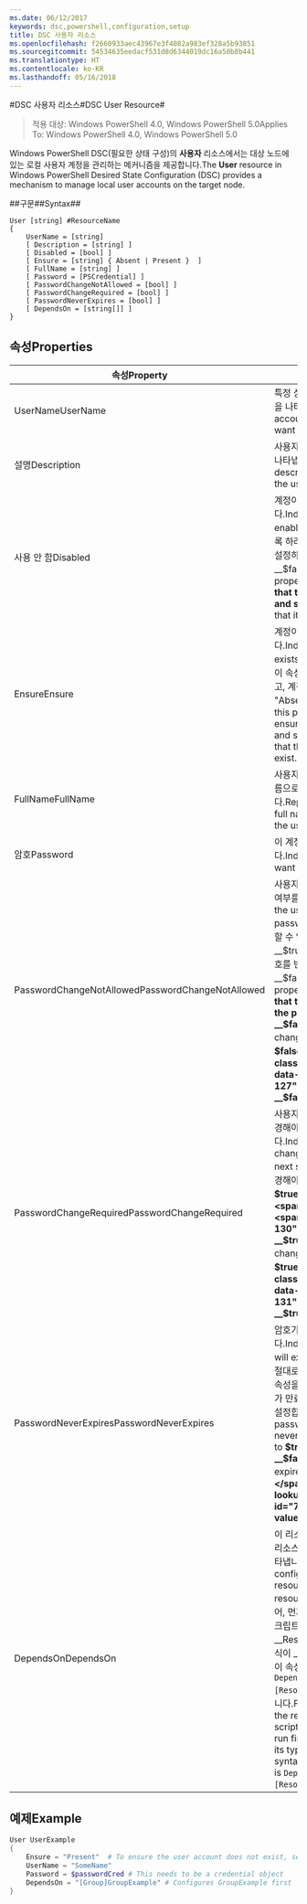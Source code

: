 ```yaml
---
ms.date: 06/12/2017
keywords: dsc,powershell,configuration,setup
title: DSC 사용자 리소스
ms.openlocfilehash: f2660933aec43967e3f4082a983ef328a5b93851
ms.sourcegitcommit: 54534635eedacf531d8d6344019dc16a50b8b441
ms.translationtype: HT
ms.contentlocale: ko-KR
ms.lasthandoff: 05/16/2018
---
```

#<a name="dsc-user-resource"></a><span data-ttu-id="702ef-103">DSC 사용자 리소스#</span><span class="sxs-lookup"><span data-stu-id="702ef-103">DSC User Resource#</span></span>


><span data-ttu-id="702ef-104">적용 대상: Windows PowerShell 4.0, Windows PowerShell 5.0</span><span class="sxs-lookup"><span data-stu-id="702ef-104">Applies To: Windows PowerShell 4.0, Windows PowerShell 5.0</span></span>


<span data-ttu-id="702ef-105">Windows PowerShell DSC(필요한 상태 구성)의 __사용자__ 리소스에서는 대상 노드에 있는 로컬 사용자 계정을 관리하는 메커니즘을 제공합니다.</span><span class="sxs-lookup"><span data-stu-id="702ef-105">The __User__ resource in Windows PowerShell Desired State Configuration (DSC) provides a mechanism to manage local user accounts on the target node.</span></span>


##<a name="syntax"></a><span data-ttu-id="702ef-106">구문##</span><span class="sxs-lookup"><span data-stu-id="702ef-106">Syntax##</span></span>

```
User [string] #ResourceName
{
    UserName = [string]
    [ Description = [string] ]
    [ Disabled = [bool] ]
    [ Ensure = [string] { Absent | Present }  ]
    [ FullName = [string] ]
    [ Password = [PSCredential] ]
    [ PasswordChangeNotAllowed = [bool] ]
    [ PasswordChangeRequired = [bool] ]
    [ PasswordNeverExpires = [bool] ]
    [ DependsOn = [string[]] ]
}
```

## <a name="properties"></a><span data-ttu-id="702ef-107">속성</span><span class="sxs-lookup"><span data-stu-id="702ef-107">Properties</span></span>
|  <span data-ttu-id="702ef-108">속성</span><span class="sxs-lookup"><span data-stu-id="702ef-108">Property</span></span>  |  <span data-ttu-id="702ef-109">설명</span><span class="sxs-lookup"><span data-stu-id="702ef-109">Description</span></span>   |
|---|---|
| <span data-ttu-id="702ef-110">UserName</span><span class="sxs-lookup"><span data-stu-id="702ef-110">UserName</span></span>| <span data-ttu-id="702ef-111">특정 상태를 확인하려는 계정 이름을 나타냅니다.</span><span class="sxs-lookup"><span data-stu-id="702ef-111">Indicates the account name for which you want to ensure a specific state.</span></span>|
| <span data-ttu-id="702ef-112">설명</span><span class="sxs-lookup"><span data-stu-id="702ef-112">Description</span></span>| <span data-ttu-id="702ef-113">사용자 계정에 대해 사용할 설명을 나타냅니다.</span><span class="sxs-lookup"><span data-stu-id="702ef-113">Indicates the description you want to use for the user account.</span></span>|
| <span data-ttu-id="702ef-114">사용 안 함</span><span class="sxs-lookup"><span data-stu-id="702ef-114">Disabled</span></span>| <span data-ttu-id="702ef-115">계정이 사용되는지 여부를 나타냅니다.</span><span class="sxs-lookup"><span data-stu-id="702ef-115">Indicates if the account is enabled.</span></span> <span data-ttu-id="702ef-116">이 계정을 사용하지 않도록 하려면 이 속성을 __$true__로 설정하고, 사용하도록 하려면, __$false__로 설정합니다.</span><span class="sxs-lookup"><span data-stu-id="702ef-116">Set this property to __$true__ to ensure that this account is disabled, and set it to __$false__ to ensure that it is enabled.</span></span>|
| <span data-ttu-id="702ef-117">Ensure</span><span class="sxs-lookup"><span data-stu-id="702ef-117">Ensure</span></span>| <span data-ttu-id="702ef-118">계정이 있는지 여부를 나타냅니다.</span><span class="sxs-lookup"><span data-stu-id="702ef-118">Indicates if the account exists.</span></span> <span data-ttu-id="702ef-119">계정이 존재하도록 하려면 이 속성을 "Present"으로 설정하고, 계정이 존재하지 않도록 하려면 "Absent"으로 설정합니다.</span><span class="sxs-lookup"><span data-stu-id="702ef-119">Set this property to "Present" to ensure that the account exists, and set it to "Absent" to ensure that the account does not exist.</span></span>|
| <span data-ttu-id="702ef-120">FullName</span><span class="sxs-lookup"><span data-stu-id="702ef-120">FullName</span></span>| <span data-ttu-id="702ef-121">사용자 계정에 대해 사용할 전체 이름으로 문자열을 나타냅니다.</span><span class="sxs-lookup"><span data-stu-id="702ef-121">Represents a string with the full name you want to use for the user account.</span></span>|
| <span data-ttu-id="702ef-122">암호</span><span class="sxs-lookup"><span data-stu-id="702ef-122">Password</span></span>| <span data-ttu-id="702ef-123">이 계정에 사용할 암호를 나타냅니다.</span><span class="sxs-lookup"><span data-stu-id="702ef-123">Indicates the password you want to use for this account.</span></span> |
| <span data-ttu-id="702ef-124">PasswordChangeNotAllowed</span><span class="sxs-lookup"><span data-stu-id="702ef-124">PasswordChangeNotAllowed</span></span>| <span data-ttu-id="702ef-125">사용자가 암호를 변경할 수 있는지 여부를 나타냅니다.</span><span class="sxs-lookup"><span data-stu-id="702ef-125">Indicates if the user can change the password.</span></span> <span data-ttu-id="702ef-126">사용자가 암호를 변경할 수 없도록 하려면 이 속성을 __$true__로 설정하고, 사용자가 암호를 변경할 수 있도록 하려면 __$false__로 설정합니다.</span><span class="sxs-lookup"><span data-stu-id="702ef-126">Set this property to __$true__ to ensure that the user cannot change the password, and set it to __$false__ to allow the user to change the password.</span></span> <span data-ttu-id="702ef-127">기본값은 __$false__입니다.</span><span class="sxs-lookup"><span data-stu-id="702ef-127">The default value is __$false__.</span></span>|
| <span data-ttu-id="702ef-128">PasswordChangeRequired</span><span class="sxs-lookup"><span data-stu-id="702ef-128">PasswordChangeRequired</span></span>| <span data-ttu-id="702ef-129">사용자가 다음 로그인 시 암호를 변경해야 하는지 여부를 나타냅니다.</span><span class="sxs-lookup"><span data-stu-id="702ef-129">Indicates if the user must change the password at the next sign in.</span></span> <span data-ttu-id="702ef-130">사용자가 암호를 변경해야 하는 경우 이 속성을 __$true__로 설정합니다.</span><span class="sxs-lookup"><span data-stu-id="702ef-130">Set this property to __$true__ if the user must change the password.</span></span> <span data-ttu-id="702ef-131">기본값은 __$true__입니다.</span><span class="sxs-lookup"><span data-stu-id="702ef-131">The default value is __$true__.</span></span>|
| <span data-ttu-id="702ef-132">PasswordNeverExpires</span><span class="sxs-lookup"><span data-stu-id="702ef-132">PasswordNeverExpires</span></span>| <span data-ttu-id="702ef-133">암호가 만료될지 여부를 나타냅니다.</span><span class="sxs-lookup"><span data-stu-id="702ef-133">Indicates if the password will expire.</span></span> <span data-ttu-id="702ef-134">이 계정에 대한 암호가 절대로 만료되지 않도록 하려면, 이 속성을 __$true__로 설정하고, 암호가 만료될 것이라면 __$false__로 설정합니다.</span><span class="sxs-lookup"><span data-stu-id="702ef-134">To ensure that the password for this account will never expire, set this property to __$true__, and set it to __$false__ if the password will expire.</span></span> <span data-ttu-id="702ef-135">기본값은 __$false__입니다.</span><span class="sxs-lookup"><span data-stu-id="702ef-135">The default value is __$false__.</span></span>|
| <span data-ttu-id="702ef-136">DependsOn</span><span class="sxs-lookup"><span data-stu-id="702ef-136">DependsOn</span></span> | <span data-ttu-id="702ef-137">이 리소스를 구성하려면 먼저 다른 리소스의 구성을 실행해야 함을 나타냅니다.</span><span class="sxs-lookup"><span data-stu-id="702ef-137">Indicates that the configuration of another resource must run before this resource is configured.</span></span> <span data-ttu-id="702ef-138">예를 들어, 먼저 실행하려는 리소스 구성 스크립트 블록의 ID가 __ResourceName__이고 해당 형식이 __ResourceType__일 경우, 이 속성을 사용하기 위한 구문은 `DependsOn = "[ResourceType]ResourceName"`입니다.</span><span class="sxs-lookup"><span data-stu-id="702ef-138">For example, if the ID of the resource configuration script block that you want to run first is __ResourceName__ and its type is __ResourceType__, the syntax for using this property is `DependsOn = "[ResourceType]ResourceName"`.</span></span>|

## <a name="example"></a><span data-ttu-id="702ef-139">예제</span><span class="sxs-lookup"><span data-stu-id="702ef-139">Example</span></span>

```powershell
User UserExample
{
    Ensure = "Present"  # To ensure the user account does not exist, set Ensure to "Absent"
    UserName = "SomeName"
    Password = $passwordCred # This needs to be a credential object
    DependsOn = "[Group]GroupExample" # Configures GroupExample first
}
```
